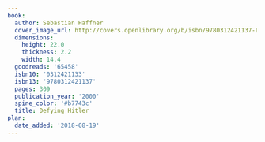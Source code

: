 ```yaml
---
book:
  author: Sebastian Haffner
  cover_image_url: http://covers.openlibrary.org/b/isbn/9780312421137-L.jpg
  dimensions:
    height: 22.0
    thickness: 2.2
    width: 14.4
  goodreads: '65458'
  isbn10: '0312421133'
  isbn13: '9780312421137'
  pages: 309
  publication_year: '2000'
  spine_color: '#b7743c'
  title: Defying Hitler
plan:
  date_added: '2018-08-19'
---
```

